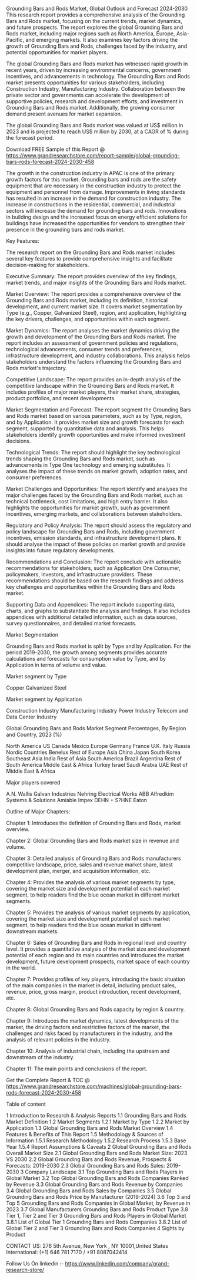 Grounding Bars and Rods Market, Global Outlook and Forecast 2024-2030
This research report provides a comprehensive analysis of the Grounding Bars and Rods market, focusing on the current trends, market dynamics, and future prospects. The report explores the global Grounding Bars and Rods market, including major regions such as North America, Europe, Asia-Pacific, and emerging markets. It also examines key factors driving the growth of Grounding Bars and Rods, challenges faced by the industry, and potential opportunities for market players.

The global Grounding Bars and Rods market has witnessed rapid growth in recent years, driven by increasing environmental concerns, government incentives, and advancements in technology. The Grounding Bars and Rods market presents opportunities for various stakeholders, including Construction Industry, Manufacturing Industry. Collaboration between the private sector and governments can accelerate the development of supportive policies, research and development efforts, and investment in Grounding Bars and Rods market. Additionally, the growing consumer demand present avenues for market expansion.

The global Grounding Bars and Rods market was valued at US$ million in 2023 and is projected to reach US$ million by 2030, at a CAGR of % during the forecast period.

Download FREE Sample of this Report @ https://www.grandresearchstore.com/report-sample/global-grounding-bars-rods-forecast-2024-2030-458


The growth in the construction industry in APAC is one of the primary growth factors for this market. Grounding bars and rods are the safety equipment that are necessary in the construction industry to protect the equipment and personnel from damage. Improvements in living standards has resulted in an increase in the demand for construction industry. The increase in constructions in the residential, commercial, and industrial sectors will increase the demand for grounding bars and rods. Innovations in building design and the increased focus on energy efficient solutions for buildings have increased the opportunities for vendors to strengthen their presence in the grounding bars and rods market.

Key Features:

The research report on the Grounding Bars and Rods market includes several key features to provide comprehensive insights and facilitate decision-making for stakeholders.

Executive Summary: The report provides overview of the key findings, market trends, and major insights of the Grounding Bars and Rods market.

Market Overview: The report provides a comprehensive overview of the Grounding Bars and Rods market, including its definition, historical development, and current market size. It covers market segmentation by Type (e.g., Copper, Galvanized Steel), region, and application, highlighting the key drivers, challenges, and opportunities within each segment.

Market Dynamics: The report analyses the market dynamics driving the growth and development of the Grounding Bars and Rods market. The report includes an assessment of government policies and regulations, technological advancements, consumer trends and preferences, infrastructure development, and industry collaborations. This analysis helps stakeholders understand the factors influencing the Grounding Bars and Rods market's trajectory.

Competitive Landscape: The report provides an in-depth analysis of the competitive landscape within the Grounding Bars and Rods market. It includes profiles of major market players, their market share, strategies, product portfolios, and recent developments.

Market Segmentation and Forecast: The report segment the Grounding Bars and Rods market based on various parameters, such as by Type, region, and by Application. It provides market size and growth forecasts for each segment, supported by quantitative data and analysis. This helps stakeholders identify growth opportunities and make informed investment decisions.

Technological Trends: The report should highlight the key technological trends shaping the Grounding Bars and Rods market, such as advancements in Type One technology and emerging substitutes. It analyses the impact of these trends on market growth, adoption rates, and consumer preferences.

Market Challenges and Opportunities: The report identify and analyses the major challenges faced by the Grounding Bars and Rods market, such as technical bottleneck, cost limitations, and high entry barrier. It also highlights the opportunities for market growth, such as government incentives, emerging markets, and collaborations between stakeholders.

Regulatory and Policy Analysis: The report should assess the regulatory and policy landscape for Grounding Bars and Rods, including government incentives, emission standards, and infrastructure development plans. It should analyse the impact of these policies on market growth and provide insights into future regulatory developments.

Recommendations and Conclusion: The report conclude with actionable recommendations for stakeholders, such as Application One Consumer, policymakers, investors, and infrastructure providers. These recommendations should be based on the research findings and address key challenges and opportunities within the Grounding Bars and Rods market.

Supporting Data and Appendices: The report include supporting data, charts, and graphs to substantiate the analysis and findings. It also includes appendices with additional detailed information, such as data sources, survey questionnaires, and detailed market forecasts.

Market Segmentation

Grounding Bars and Rods market is split by Type and by Application. For the period 2019-2030, the growth among segments provides accurate calculations and forecasts for consumption value by Type, and by Application in terms of volume and value.

Market segment by Type



Copper
Galvanized Steel


Market segment by Application



Construction Industry
Manufacturing Industry
Power Industry
Telecom and Data Center Industry


Global Grounding Bars and Rods Market Segment Percentages, By Region and Country, 2023 (%)



North America
US
Canada
Mexico
Europe
Germany
France
U.K.
Italy
Russia
Nordic Countries
Benelux
Rest of Europe
Asia
China
Japan
South Korea
Southeast Asia
India
Rest of Asia
South America
Brazil
Argentina
Rest of South America
Middle East & Africa
Turkey
Israel
Saudi Arabia
UAE
Rest of Middle East & Africa


Major players covered



A.N. Wallis
Galvan Industries
Nehring Electrical Works
ABB
Alfredkim Systems & Solutions
Amiable Impex
DEHN + S?HNE
Eaton


Outline of Major Chapters:

Chapter 1: Introduces the definition of Grounding Bars and Rods, market overview.

Chapter 2: Global Grounding Bars and Rods market size in revenue and volume.

Chapter 3: Detailed analysis of Grounding Bars and Rods manufacturers competitive landscape, price, sales and revenue market share, latest development plan, merger, and acquisition information, etc.

Chapter 4: Provides the analysis of various market segments by type, covering the market size and development potential of each market segment, to help readers find the blue ocean market in different market segments.

Chapter 5: Provides the analysis of various market segments by application, covering the market size and development potential of each market segment, to help readers find the blue ocean market in different downstream markets.

Chapter 6: Sales of Grounding Bars and Rods in regional level and country level. It provides a quantitative analysis of the market size and development potential of each region and its main countries and introduces the market development, future development prospects, market space of each country in the world.

Chapter 7: Provides profiles of key players, introducing the basic situation of the main companies in the market in detail, including product sales, revenue, price, gross margin, product introduction, recent development, etc.

Chapter 8: Global Grounding Bars and Rods capacity by region & country.

Chapter 9: Introduces the market dynamics, latest developments of the market, the driving factors and restrictive factors of the market, the challenges and risks faced by manufacturers in the industry, and the analysis of relevant policies in the industry.

Chapter 10: Analysis of industrial chain, including the upstream and downstream of the industry.

Chapter 11: The main points and conclusions of the report.

Get the Complete Report & TOC @ https://www.grandresearchstore.com/machines/global-grounding-bars-rods-forecast-2024-2030-458

Table of content

1 Introduction to Research & Analysis Reports
1.1 Grounding Bars and Rods Market Definition
1.2 Market Segments
1.2.1 Market by Type
1.2.2 Market by Application
1.3 Global Grounding Bars and Rods Market Overview
1.4 Features & Benefits of This Report
1.5 Methodology & Sources of Information
1.5.1 Research Methodology
1.5.2 Research Process
1.5.3 Base Year
1.5.4 Report Assumptions & Caveats
2 Global Grounding Bars and Rods Overall Market Size
2.1 Global Grounding Bars and Rods Market Size: 2023 VS 2030
2.2 Global Grounding Bars and Rods Revenue, Prospects & Forecasts: 2019-2030
2.3 Global Grounding Bars and Rods Sales: 2019-2030
3 Company Landscape
3.1 Top Grounding Bars and Rods Players in Global Market
3.2 Top Global Grounding Bars and Rods Companies Ranked by Revenue
3.3 Global Grounding Bars and Rods Revenue by Companies
3.4 Global Grounding Bars and Rods Sales by Companies
3.5 Global Grounding Bars and Rods Price by Manufacturer (2019-2024)
3.6 Top 3 and Top 5 Grounding Bars and Rods Companies in Global Market, by Revenue in 2023
3.7 Global Manufacturers Grounding Bars and Rods Product Type
3.8 Tier 1, Tier 2 and Tier 3 Grounding Bars and Rods Players in Global Market
3.8.1 List of Global Tier 1 Grounding Bars and Rods Companies
3.8.2 List of Global Tier 2 and Tier 3 Grounding Bars and Rods Companies
4 Sights by Product

CONTACT US:
276 5th Avenue, New York , NY 10001,United States
International: (+1) 646 781 7170 / +91 8087042414

Follow Us On linkedin :- https://www.linkedin.com/company/grand-research-store/
